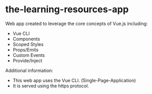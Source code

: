 # the-learning-resources-app

Web app created to leverage the core concepts of Vue.js including:
- Vue CLI
- Components
- Scoped Styles
- Props/Emits
- Custom Events
- Provide/Inject

Additional information:
- This web app uses the Vue CLI. (Single-Page-Application)
- It is served using the https protocol.
